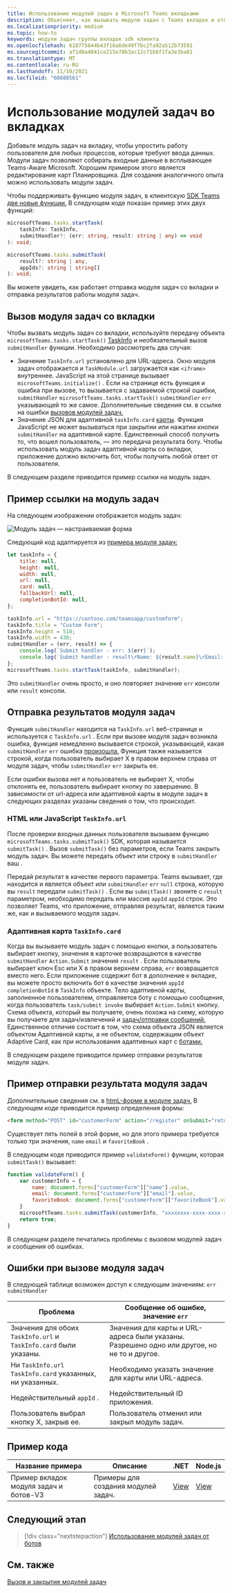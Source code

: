 ```yaml
---
title: Использование модулей задач в Microsoft Teams вкладками
description: Объясняет, как вызывать модули задач с Teams вкладок и отправку результатов с помощью Microsoft Teams клиентской SDK. Он включает в себя примеры кода.
ms.localizationpriority: medium
ms.topic: how-to
keywords: модули задач группы вкладок sdk клиента
ms.openlocfilehash: 618775644b43f16a6de49f7bc2fa92a512b73591
ms.sourcegitcommit: af1d0a4041ce215e7863ac12c71b6f1fa3e3ba81
ms.translationtype: MT
ms.contentlocale: ru-RU
ms.lasthandoff: 11/10/2021
ms.locfileid: "60888561"
---
```

# <a name="use-task-modules-in-tabs"></a>Использование модулей задач во вкладках

Добавьте модуль задач на вкладку, чтобы упростить работу пользователя для любых процессов, которые требуют ввода данных. Модули задач позволяют собирать входные данные в всплывающее Teams-Aware Microsoft. Хорошим примером этого является редактирование карт Планировщика. Для создания аналогичного опыта можно использовать модули задач.

Чтобы поддерживать функцию модуля задач, в клиентскую [SDK Teams две новые функции.](/javascript/api/overview/msteams-client) В следующем коде показан пример этих двух функций:

```typescript
microsoftTeams.tasks.startTask(
    taskInfo: TaskInfo,
    submitHandler?: (err: string, result: string | any) => void
): void;

microsoftTeams.tasks.submitTask(
    result?: string | any,
    appIds?: string | string[]
): void;
```

Вы можете увидеть, как работает отправка модуля задач со вкладки и отправка результатов работы модуля задач.

## <a name="invoke-a-task-module-from-a-tab"></a>Вызов модуля задач со вкладки

Чтобы вызвать модуль задач со вкладки, используйте передачу объекта `microsoftTeams.tasks.startTask()` [TaskInfo](~/task-modules-and-cards/task-modules/invoking-task-modules.md#the-taskinfo-object) и необязательный вызов `submitHandler` функции. Необходимо рассмотреть два случая:

* Значение `TaskInfo.url` установлено для URL-адреса. Окно модуля задач отображается и `TaskModule.url` загружается как `<iframe>` внутреннее. JavaScript на этой странице вызывает `microsoftTeams.initialize()` . Если на странице есть функция и ошибка при вызове, то вызывается с задаваемой строкой ошибки, `submitHandler` `microsoftTeams.tasks.startTask()` `submitHandler` `err` указывающей то же самое. Дополнительные сведения см. в ссылке на ошибки [вызовов модулей задач.](#task-module-invocation-errors)
* Значение JSON для адаптивной `taskInfo.card` [карты](~/task-modules-and-cards/task-modules/invoking-task-modules.md#adaptive-card-or-adaptive-card-bot-card-attachment). Функция JavaScript не может вызываться при закрытии или нажатии кнопки `submitHandler` на адаптивной карте. Единственный способ получить то, что вошел пользователь, — это передача результата боту. Чтобы использовать модуль задач адаптивной карты со вкладки, приложение должно включить бот, чтобы получить любой ответ от пользователя.

В следующем разделе приводится пример ссылки на модуль задач.

## <a name="example-of-invoking-a-task-module"></a>Пример ссылки на модуль задач

На следующем изображении отображается модуль задач:

![Модуль задач — настраиваемая форма](~/assets/images/task-module/task-module-custom-form.png)

Следующий код адаптируется из [примера модуля задач:](~/task-modules-and-cards/task-modules/invoking-task-modules.md#code-sample)

```javascript
let taskInfo = {
    title: null,
    height: null,
    width: null,
    url: null,
    card: null,
    fallbackUrl: null,
    completionBotId: null,
};

taskInfo.url = "https://contoso.com/teamsapp/customform";
taskInfo.title = "Custom Form";
taskInfo.height = 510;
taskInfo.width = 430;
submitHandler = (err, result) => {
    console.log(`Submit handler - err: ${err}`);
    console.log(`Submit handler - result\rName: ${result.name}\rEmail: ${result.email}\rFavorite book: ${result.favoriteBook}`);
};
microsoftTeams.tasks.startTask(taskInfo, submitHandler);
```

Это `submitHandler` очень просто, и оно повторяет значение `err` консоли или `result` консоли.

## <a name="submit-the-result-of-a-task-module"></a>Отправка результатов модуля задач

Функция `submitHandler` находится на `TaskInfo.url` веб-странице и используется с `TaskInfo.url` . Если при вызове модуля задач возникла ошибка, функция немедленно вызывается строкой, указывающей, какая `submitHandler` `err` ошибка [произошла.](#task-module-invocation-errors) Функция также называется строкой, когда пользователь выбирает X в правом верхнем справа от модуля задач, чтобы `submitHandler` `err` закрыть ее.

Если ошибки вызова нет и пользователь не выбирает X, чтобы отклонять ее, пользователь выбирает кнопку по завершению. В зависимости от url-адреса или адаптивной карты в модуле задач в следующих разделах указаны сведения о том, что происходит.

### <a name="html-or-javascript-taskinfourl"></a>HTML или JavaScript `TaskInfo.url`

После проверки входных данных пользователя вызываем функцию `microsoftTeams.tasks.submitTask()` SDK, которая называется `submitTask()` . Вызов `submitTask()` без параметров, если Teams закрыть модуль задач. Вы можете передать объект или строку в `submitHandler` ваш .

Передай результат в качестве первого параметра. Teams вызывает, где находится и является объект или `submitHandler` `err` `null` строка, которую вы `result` передали `submitTask()` . Если вы `submitTask()` звоните с `result` параметром, необходимо передать или массив `appId` `appId` строк. Это позволяет Teams, что приложение, отправляя результат, является таким же, как и вызываемого модуля задач.

### <a name="adaptive-card-taskinfocard"></a>Адаптивная карта `TaskInfo.card`

Когда вы вызываете модуль задач с помощью кнопки, а пользователь выбирает кнопку, значения в карточке возвращаются в качестве `submitHandler` `Action.Submit` значения `result` . Если пользователь выбирает ключ Esc или X в правом верхнем справа, `err` возвращается вместо него. Если приложение содержит бот в дополнение к вкладке, вы можете просто включить бот в качестве значения `appId` `completionBotId` в `TaskInfo` объекте. Тело адаптивной карты, заполненное пользователем, отправляется боту с помощью сообщения, когда пользователь `task/submit invoke` выбирает `Action.Submit` кнопку. Схема объекта, который вы получаете, очень похожа на схему, которую вы получаете для задач/извлечений и [задач/отправки сообщений.](~/task-modules-and-cards/task-modules/task-modules-bots.md#payload-of-taskfetch-and-tasksubmit-messages) Единственное отличие состоит в том, что схема объекта JSON является объектом Адаптивной карты, а не объектом, содержащим объект Adaptive Card, как при использования адаптивных карт с [ботами.](~/task-modules-and-cards/task-modules/task-modules-bots.md#payload-of-taskfetch-and-tasksubmit-messages)

В следующем разделе приводится пример отправки результатов модуля задач.

## <a name="example-of-submitting-the-result-of-a-task-module"></a>Пример отправки результата модуля задач

Дополнительные сведения см. в [htmL-форме в модуле задач.](#example-of-invoking-a-task-module) В следующем коде приводится пример определения формы:

```html
<form method="POST" id="customerForm" action="/register" onSubmit="return validateForm()">
```

Существует пять полей в этой форме, но для этого примера требуется только три значения, `name` `email` и `favoriteBook` .

В следующем коде приводится пример `validateForm()` функции, которая `submitTask()` вызывает:

```javascript
function validateForm() {
    var customerInfo = {
        name: document.forms["customerForm"]["name"].value,
        email: document.forms["customerForm"]["email"].value,
        favoriteBook: document.forms["customerForm"]["favoriteBook"].value
    }
    microsoftTeams.tasks.submitTask(customerInfo, "xxxxxxxx-xxxx-xxxx-xxxx-xxxxxxxxxxxx");
    return true;
}
```

В следующем разделе печатались проблемы с вызовом модулей задач и сообщения об ошибках.

## <a name="task-module-invocation-errors"></a>Ошибки при вызове модуля задач

В следующей таблице возможен доступ к следующим значениям: `err` `submitHandler`

| Проблема | Сообщение об ошибке, значение `err` |
| ------- | ------------------------------ |
| Значения для обоих `TaskInfo.url` и `TaskInfo.card` были указаны. | Значения для карты и URL-адреса были указаны. Разрешено одно или другое, но не то и другое. |
| Ни `TaskInfo.url` `TaskInfo.card` указанных, ни указанных. | Необходимо указать значение для карты или URL-адреса. |
| Недействительный `appId` . | Недействительный ID приложения. |
| Пользователь выбрал кнопку X, закрыв ее. | Пользователь отменил или закрыл модуль задач. |

## <a name="code-sample"></a>Пример кода

|Название примера | Описание | .NET | Node.js|
|----------------|-----------------|--------------|----------------|
|Пример вкладок модуля задач и ботов-V3 | Примеры для создания модулей задач. |[View](https://github.com/OfficeDev/Microsoft-Teams-Samples/tree/main/samples/app-task-module/csharp)|[View](https://github.com/OfficeDev/Microsoft-Teams-Samples/tree/main/samples/app-task-module/nodejs)| 

## <a name="next-step"></a>Следующий этап

> [!div class="nextstepaction"]
> [Использование модулей задач от ботов](~/task-modules-and-cards/task-modules/task-modules-bots.md)

## <a name="see-also"></a>См. также

[Вызов и закрытие модулей задач](~/task-modules-and-cards/task-modules/invoking-task-modules.md)
